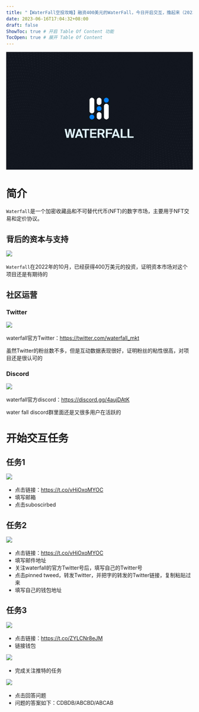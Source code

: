 ```yaml
---
title: "【WaterFall空投攻略】融资400美元的WaterFall，今日开启交互，撸起来（2023年6月16日更新）"
date: 2023-06-16T17:04:32+08:00
draft: false
ShowToc: true # 开启 Table Of Content 功能
TocOpen: true # 展开 Table Of Content
---
```


![](https://raw.githubusercontent.com/Logic-web3/airdrop/main/content/post/images/waterfall%20AirDrop.png)

# 简介

```Waterfall```是一个加密收藏品和不可替代代币(NFT)的数字市场，主要用于NFT交易和定价协议。

## 背后的资本与支持

![](https://raw.githubusercontent.com/Logic-web3/airdrop/main/content/post/images/waterfall%20AirDrop%202.png)

```Waterfall```在2022年的10月，已经获得400万美元的投资，证明资本市场对这个项目还是有期待的

## 社区运营

### Twitter

![](https://raw.githubusercontent.com/Logic-web3/airdrop/main/content/post/images/waterfall%20Twitter%20.png)

waterfall官方Twitter：https://twitter.com/waterfall_mkt

虽然Twitter的粉丝数不多，但是互动数据表现很好，证明粉丝的粘性很高，对项目还是很认可的

### Discord

![](https://raw.githubusercontent.com/Logic-web3/airdrop/main/content/post/images/waterfall%20discord.png)

waterfall官方discord：https://discord.gg/4aujDAtK

water fall discord群里面还是又很多用户在活跃的

# 开始交互任务

## 任务1

![](https://raw.githubusercontent.com/Logic-web3/airdrop/main/content/post/images/waterfall%20AirDrop%203.png)

- 点击链接：https://t.co/vHiOxoMYOC
- 填写邮箱
- 点击suboscirbed

## 任务2

![](https://raw.githubusercontent.com/Logic-web3/airdrop/main/content/post/images/waterfall%20AirDrop%204.png)

- 点击链接：https://t.co/vHiOxoMYOC
- 填写邮件地址
- 关注waterfall的官方Twitter号后，填写自己的Twitter号
- 点击pinned tweed，转发Twitter，并把字的转发的Twitter链接，复制粘贴过来
- 填写自己的钱包地址

## 任务3

![](https://raw.githubusercontent.com/Logic-web3/airdrop/main/content/post/images/waterfall%20AirDrop%205.png)

- 点击链接：https://t.co/ZYLCNr8eJM
- 链接钱包

![](https://raw.githubusercontent.com/Logic-web3/airdrop/main/content/post/images/Twitter%20AirDrop%206.png)

- 完成关注推特的任务

![](https://raw.githubusercontent.com/Logic-web3/airdrop/main/content/post/images/waterfall%20AirDrop%206.png)

- 点击回答问题
- 问题的答案如下：CDBDB/ABCBD/ABCAB